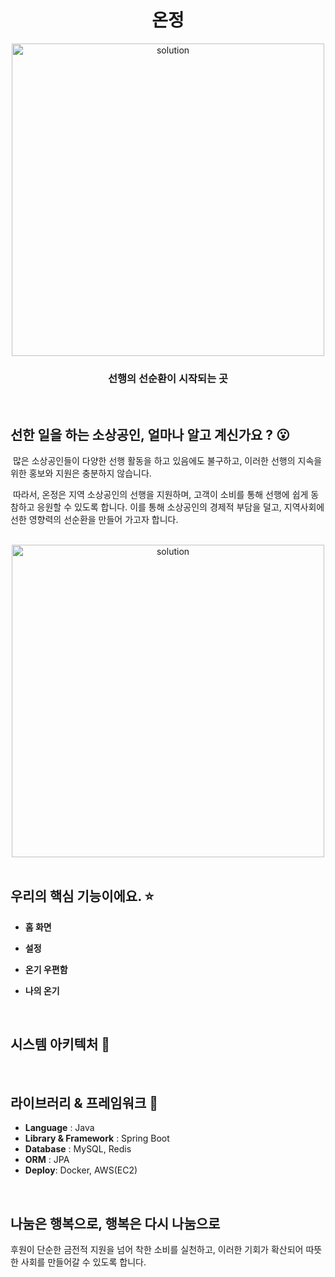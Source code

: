 <h1 align="middle">온정</h1>

<div style="text-align: center;">
    <img src="https://github.com/user-attachments/assets/684513ab-190a-48d9-86f4-e50cccf32e24" alt="solution" width="500">
</div>

<h3 align="middle">선행의 선순환이 시작되는 곳</h3>

<br/>

## 선한 일을 하는 소상공인, 얼마나 알고 계신가요 ? 😮
&nbsp;많은 소상공인들이 다양한 선행 활동을 하고 있음에도 불구하고,
이러한 선행의 지속을 위한 홍보와 지원은 충분하지 않습니다.

&nbsp;따라서, 온정은 지역 소상공인의 선행을 지원하며, 고객이 소비를 통해 선행에
쉽게 동참하고 응원할 수 있도록 합니다. 이를 통해 소상공인의 경제적
부담을 덜고, 지역사회에 선한 영향력의 선순환을 만들어 가고자 합니다.

<br />

<div style="text-align: center;">
    <img src="https://github.com/user-attachments/assets/aee993f3-dc41-46cb-b56b-e0954638d66f" alt="solution" width="500">
</div>

<br/>

## 우리의 핵심 기능이에요. ⭐
- **홈 화면**

- **설정**

- **온기 우편함**

- **나의 온기**

<br/>

## 시스템 아키텍처 🔨


<br/>

## 라이브러리 & 프레임워크 🔧
- **Language** : Java
- **Library & Framework** : Spring Boot
- **Database** : MySQL, Redis
- **ORM** : JPA
- **Deploy**: Docker, AWS(EC2)

<br/>

## 나눔은 행복으로, 행복은 다시 나눔으로
후원이 단순한 금전적 지원을 넘어 착한 소비를 실천하고,
이러한 기회가 확산되어 따뜻한 사회를 만들어갈 수 있도록 합니다.

<br/>